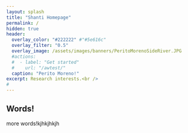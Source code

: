 ```yaml
---
layout: splash
title: "Shanti Homepage"
permalink: /
hidden: true
header:
  overlay_color: "#222222" #"#5e616c"
  overlay_filter: "0.5"
  overlay_image: /assets/images/banners/PeritoMorenoSideRiver.JPG
  #actions:
  #  - label: "Get started"
  #    url: "/awtest/"
  caption: "Perito Moreno!"
excerpt: Research interests.<br />
#         
---
```


## Words!
more words!kjhkjhkjh
